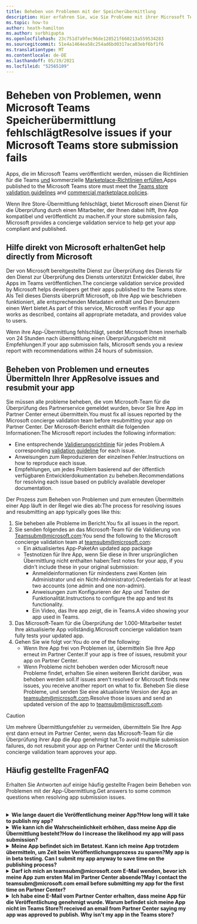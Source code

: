 ```yaml
---
title: Beheben von Problemen mit der Speicherübermittlung
description: Hier erfahren Sie, wie Sie Probleme mit ihrer Microsoft Teams beheben.
ms.topic: how-to
author: heath-hamilton
ms.author: surbhigupta
ms.openlocfilehash: 23c751d7a9fec96de128521f660213a559534283
ms.sourcegitcommit: 51e4a1464ea58c254ad6bd0317aca03ebf6bf1f6
ms.translationtype: MT
ms.contentlocale: de-DE
ms.lasthandoff: 05/19/2021
ms.locfileid: "52565109"
---
```

# <a name="resolve-issues-if-your-microsoft-teams-store-submission-fails"></a><span data-ttu-id="c3c2d-103">Beheben von Problemen, wenn Microsoft Teams Speicherübermittlung fehlschlägt</span><span class="sxs-lookup"><span data-stu-id="c3c2d-103">Resolve issues if your Microsoft Teams store submission fails</span></span>

<span data-ttu-id="c3c2d-104">Apps, die im Microsoft Teams veröffentlicht werden, müssen die Richtlinien für die Teams [und](~/concepts/deploy-and-publish/appsource/prepare/teams-store-validation-guidelines.md) kommerzielle [Marketplace-Richtlinien erfüllen.](/legal/marketplace/certification-policies)</span><span class="sxs-lookup"><span data-stu-id="c3c2d-104">Apps published to the Microsoft Teams store must meet the [Teams store validation guidelines](~/concepts/deploy-and-publish/appsource/prepare/teams-store-validation-guidelines.md) and [commercial marketplace policies](/legal/marketplace/certification-policies).</span></span>

<span data-ttu-id="c3c2d-105">Wenn Ihre Store-Übermittlung fehlschlägt, bietet Microsoft einen Dienst für die Überprüfung durch einen Mitarbeiter, der Ihnen dabei hilft, Ihre App kompatibel und veröffentlicht zu machen.</span><span class="sxs-lookup"><span data-stu-id="c3c2d-105">If your store submission fails, Microsoft provides a concierge validation service to help get your app compliant and published.</span></span>

## <a name="get-help-directly-from-microsoft"></a><span data-ttu-id="c3c2d-106">Hilfe direkt von Microsoft erhalten</span><span class="sxs-lookup"><span data-stu-id="c3c2d-106">Get help directly from Microsoft</span></span>

<span data-ttu-id="c3c2d-107">Der von Microsoft bereitgestellte Dienst zur Überprüfung des Diensts für den Dienst zur Überprüfung des Diensts unterstützt Entwickler dabei, ihre Apps im Teams veröffentlichen.</span><span class="sxs-lookup"><span data-stu-id="c3c2d-107">The concierge validation service provided by Microsoft helps developers get their apps published to the Teams store.</span></span> <span data-ttu-id="c3c2d-108">Als Teil dieses Diensts überprüft Microsoft, ob Ihre App wie beschrieben funktioniert, alle entsprechenden Metadaten enthält und Den Benutzern einen Wert bietet.</span><span class="sxs-lookup"><span data-stu-id="c3c2d-108">As part of this service, Microsoft verifies if your app works as described, contains all appropriate metadata, and provides value to users.</span></span>

<span data-ttu-id="c3c2d-109">Wenn ihre App-Übermittlung fehlschlägt, sendet Microsoft Ihnen innerhalb von 24 Stunden nach übermittlung einen Überprüfungsbericht mit Empfehlungen.</span><span class="sxs-lookup"><span data-stu-id="c3c2d-109">If your app submission fails, Microsoft sends you a review report with recommendations within 24 hours of submission.</span></span>

## <a name="resolve-issues-and-resubmit-your-app"></a><span data-ttu-id="c3c2d-110">Beheben von Problemen und erneutes Übermitteln Ihrer App</span><span class="sxs-lookup"><span data-stu-id="c3c2d-110">Resolve issues and resubmit your app</span></span>

<span data-ttu-id="c3c2d-111">Sie müssen alle probleme beheben, die vom Microsoft-Team für die Überprüfung des Partnerservice gemeldet wurden, bevor Sie Ihre App im Partner Center erneut übermitteln.</span><span class="sxs-lookup"><span data-stu-id="c3c2d-111">You must fix all issues reported by the Microsoft concierge validation team before resubmitting your app on Partner Center.</span></span> <span data-ttu-id="c3c2d-112">Der Microsoft-Bericht enthält die folgenden Informationen:</span><span class="sxs-lookup"><span data-stu-id="c3c2d-112">The Microsoft report includes the following information:</span></span>

* <span data-ttu-id="c3c2d-113">Eine entsprechende [Validierungsrichtlinie](~/concepts/deploy-and-publish/appsource/prepare/teams-store-validation-guidelines.md) für jedes Problem.</span><span class="sxs-lookup"><span data-stu-id="c3c2d-113">A corresponding [validation guideline](~/concepts/deploy-and-publish/appsource/prepare/teams-store-validation-guidelines.md) for each issue.</span></span>
* <span data-ttu-id="c3c2d-114">Anweisungen zum Reproduzieren der einzelnen Fehler.</span><span class="sxs-lookup"><span data-stu-id="c3c2d-114">Instructions on how to reproduce each issue.</span></span>
* <span data-ttu-id="c3c2d-115">Empfehlungen, um jedes Problem basierend auf der öffentlich verfügbaren Entwicklerdokumentation zu beheben.</span><span class="sxs-lookup"><span data-stu-id="c3c2d-115">Recommendations for resolving each issue based on publicly available developer documentation.</span></span>

<span data-ttu-id="c3c2d-116">Der Prozess zum Beheben von Problemen und zum erneuten Übermitteln einer App läuft in der Regel wie dies ab:</span><span class="sxs-lookup"><span data-stu-id="c3c2d-116">The process for resolving issues and resubmitting an app typically goes like this:</span></span>

1. <span data-ttu-id="c3c2d-117">Sie beheben alle Probleme im Bericht.</span><span class="sxs-lookup"><span data-stu-id="c3c2d-117">You fix all issues in the report.</span></span>
1. <span data-ttu-id="c3c2d-118">Sie senden folgendes an das Microsoft-Team für die Validierung von <a href="mailto:teamsubm@microsoft.com">Teamsubm@microsoft.com:</a></span><span class="sxs-lookup"><span data-stu-id="c3c2d-118">You send the following to the Microsoft concierge validation team at <a href="mailto:teamsubm@microsoft.com">teamsubm@microsoft.com</a>:</span></span>
   * <span data-ttu-id="c3c2d-119">Ein aktualisiertes App-Paket</span><span class="sxs-lookup"><span data-stu-id="c3c2d-119">An updated app package</span></span>
   * <span data-ttu-id="c3c2d-120">Testnotizen für Ihre App, wenn Sie diese in Ihrer ursprünglichen Übermittlung nicht enthalten haben:</span><span class="sxs-lookup"><span data-stu-id="c3c2d-120">Test notes for your app, if you didn't include these in your original submission:</span></span>
      * <span data-ttu-id="c3c2d-121">Anmeldeinformationen für mindestens zwei Konten (ein Administrator und ein Nicht-Administrator).</span><span class="sxs-lookup"><span data-stu-id="c3c2d-121">Credentials for at least two accounts (one admin and one non-admin).</span></span>
      * <span data-ttu-id="c3c2d-122">Anweisungen zum Konfigurieren der App und Testen der Funktionalität.</span><span class="sxs-lookup"><span data-stu-id="c3c2d-122">Instructions to configure the app and test its functionality.</span></span>
      * <span data-ttu-id="c3c2d-123">Ein Video, das Ihre app zeigt, die in Teams.</span><span class="sxs-lookup"><span data-stu-id="c3c2d-123">A video showing your app used in Teams.</span></span>
1. <span data-ttu-id="c3c2d-124">Das Microsoft-Team für die Überprüfung der 1.000-Mitarbeiter testet Ihre aktualisierte App vollständig.</span><span class="sxs-lookup"><span data-stu-id="c3c2d-124">Microsoft concierge validation team fully tests your updated app.</span></span>
1. <span data-ttu-id="c3c2d-125">Gehen Sie wie folgt vor:</span><span class="sxs-lookup"><span data-stu-id="c3c2d-125">You do one of the following:</span></span>
   * <span data-ttu-id="c3c2d-126">Wenn Ihre App frei von Problemen ist, übermitteln Sie Ihre App erneut im Partner Center.</span><span class="sxs-lookup"><span data-stu-id="c3c2d-126">If your app is free of issues, resubmit your app on Partner Center.</span></span>
   * <span data-ttu-id="c3c2d-127">Wenn Probleme nicht behoben werden oder Microsoft neue Probleme findet, erhalten Sie einen weiteren Bericht darüber, was behoben werden soll.</span><span class="sxs-lookup"><span data-stu-id="c3c2d-127">If issues aren't resolved or Microsoft finds new issues, you receive another report on what to fix.</span></span> <span data-ttu-id="c3c2d-128">Beheben Sie diese Probleme, und senden Sie eine aktualisierte Version der App an <a href="mailto:teamsubm@microsoft.com">teamsubm@microsoft.com.</a></span><span class="sxs-lookup"><span data-stu-id="c3c2d-128">Resolve those issues and send an updated version of the app to <a href="mailto:teamsubm@microsoft.com">teamsubm@microsoft.com</a>.</span></span>

> [!CAUTION]
> <span data-ttu-id="c3c2d-129">Um mehrere Übermittlungsfehler zu vermeiden, übermitteln Sie Ihre App erst dann erneut im Partner Center, wenn das Microsoft-Team für die Überprüfung ihrer App die App genehmigt hat.</span><span class="sxs-lookup"><span data-stu-id="c3c2d-129">To avoid multiple submission failures, do not resubmit your app on Partner Center until the Microsoft concierge validation team approves your app.</span></span>

## <a name="faq"></a><span data-ttu-id="c3c2d-130">Häufig gestellte Fragen</span><span class="sxs-lookup"><span data-stu-id="c3c2d-130">FAQ</span></span>

<span data-ttu-id="c3c2d-131">Erhalten Sie Antworten auf einige häufig gestellte Fragen beim Beheben von Problemen mit der App-Übermittlung.</span><span class="sxs-lookup"><span data-stu-id="c3c2d-131">Get answers to some common questions when resolving app submission issues.</span></span>

<br>

<details>

<summary><span data-ttu-id="c3c2d-132"><b>Wie lange dauert die Veröffentlichung meiner App?</b></span><span class="sxs-lookup"><span data-stu-id="c3c2d-132"><b>How long will it take to publish my app?</b></span></span></summary>

<span data-ttu-id="c3c2d-133">Wenn Ihre Store-Übermittlung keine Probleme hat, wird Ihre App innerhalb von 1-2 Werktagen veröffentlicht.</span><span class="sxs-lookup"><span data-stu-id="c3c2d-133">If your store submission has no issues, your app will publish within 1-2 business days.</span></span> <span data-ttu-id="c3c2d-134">Wenn Ihre App ausfällt, gibt Ihnen ein Team von Microsoft Empfehlungen, um die Probleme zu beheben.</span><span class="sxs-lookup"><span data-stu-id="c3c2d-134">If your app fails, a team from Microsoft provides you with recommendations to fix the issues.</span></span> <span data-ttu-id="c3c2d-135">Sobald Sie diese Korrekturen vorgenommen und eine aktualisierte App an dieses Team erneut senden, werden Sie in 24 Stunden benachrichtigt, ob Ihre App bereit ist, zu veröffentlichen oder noch mehr Arbeit benötigt.</span><span class="sxs-lookup"><span data-stu-id="c3c2d-135">Once you make those fixes and resend an updated app to that team, you will be notified in 24 hours if your app is ready to publish or still needs more work.</span></span>

<br>

</details>

<details>

<summary><span data-ttu-id="c3c2d-136"><b>Wie kann ich die Wahrscheinlichkeit erhöhen, dass meine App die Übermittlung besteht?</b></span><span class="sxs-lookup"><span data-stu-id="c3c2d-136"><b>How do I increase the likelihood my app will pass submission?</b></span></span></summary>

<span data-ttu-id="c3c2d-137">Wenn Sie folgendes tun, kann dies zu einer erfolgreichen Übermittlung führen:</span><span class="sxs-lookup"><span data-stu-id="c3c2d-137">Doing the following can lead to a successful submission:</span></span>

1. <span data-ttu-id="c3c2d-138">Entwickeln Sie Ihre App basierend auf den [Teams Entwurfsrichtlinien](~/concepts/design/design-teams-app-overview.md).</span><span class="sxs-lookup"><span data-stu-id="c3c2d-138">Develop your app based on the [Teams design guidelines](~/concepts/design/design-teams-app-overview.md).</span></span>
1. <span data-ttu-id="c3c2d-139">Stellen Sie sicher, dass Ihre App die Teams [Und](~/concepts/deploy-and-publish/appsource/prepare/teams-store-validation-guidelines.md) Microsoft Commercial Marketplace Zertifizierungsrichtlinien [befolgt.](/legal/marketplace/certification-policies)</span><span class="sxs-lookup"><span data-stu-id="c3c2d-139">Make sure your app adheres to the [Teams store validation guidelines](~/concepts/deploy-and-publish/appsource/prepare/teams-store-validation-guidelines.md) and [Microsoft commercial marketplace certification policies](/legal/marketplace/certification-policies).</span></span>
1. <span data-ttu-id="c3c2d-140">Testen Sie Ihr App-Paket mit [dem Microsoft Teams-App-Validierungstool](https://dev.teams.microsoft.com/appvalidation.html).</span><span class="sxs-lookup"><span data-stu-id="c3c2d-140">Test your app package with the [Microsoft Teams app validation tool](https://dev.teams.microsoft.com/appvalidation.html).</span></span>
1. <span data-ttu-id="c3c2d-141">[Bereiten Sie Teams Store-Übermittlung vor.](~/concepts/deploy-and-publish/appsource/prepare/submission-checklist.md)</span><span class="sxs-lookup"><span data-stu-id="c3c2d-141">[Prepare your Teams store submission](~/concepts/deploy-and-publish/appsource/prepare/submission-checklist.md).</span></span>

<br>

</details>

<details>

<summary><span data-ttu-id="c3c2d-142"><b>Meine App befindet sich im Betatest. Kann ich meine App trotzdem übermitteln, um Zeit beim Veröffentlichungsprozess zu sparen?</b></span><span class="sxs-lookup"><span data-stu-id="c3c2d-142"><b>My app is in beta testing. Can I submit my app anyway to save time on the publishing process?</b></span></span></summary>

<span data-ttu-id="c3c2d-143">Nein.</span><span class="sxs-lookup"><span data-stu-id="c3c2d-143">No.</span></span> <span data-ttu-id="c3c2d-144">Microsoft überprüft nur produktionsbereite Apps.</span><span class="sxs-lookup"><span data-stu-id="c3c2d-144">Microsoft only validates production-ready apps.</span></span>

<br>

</details>

<details>

<summary><span data-ttu-id="c3c2d-145"><b>Darf ich mich an teamsubm@microsoft.com E-Mail wenden, bevor ich meine App zum ersten Mal im Partner Center absende?</b></span><span class="sxs-lookup"><span data-stu-id="c3c2d-145"><b>May I contact the teamsubm@microsoft.com email before submitting my app for the first time on Partner Center?</b></span></span></summary>

<span data-ttu-id="c3c2d-146">Nein.</span><span class="sxs-lookup"><span data-stu-id="c3c2d-146">No.</span></span> <span data-ttu-id="c3c2d-147">Microsoft beginnt erst mit der Validierung Ihrer App, wenn Sie Ihre App zum ersten Mal im Partner Center übermitteln.</span><span class="sxs-lookup"><span data-stu-id="c3c2d-147">Microsoft doesn't start validating your app until you submit your app for the first time on Partner Center.</span></span>

<br>

</details>

<details>

<summary><span data-ttu-id="c3c2d-148"><b>Ich habe eine E-Mail vom Partner Center erhalten, dass meine App für die Veröffentlichung genehmigt wurde. Warum befindet sich meine App nicht im Teams Store?</b></span><span class="sxs-lookup"><span data-stu-id="c3c2d-148"><b>I received an email from Partner Center saying my app was approved to publish. Why isn't my app in the Teams store?</b></span></span></summary>

<span data-ttu-id="c3c2d-149">Sobald Ihre App genehmigt wurde, dauert die Veröffentlichung in der Regel 1 bis 2 Werktage, je nach den Funktionen der App.</span><span class="sxs-lookup"><span data-stu-id="c3c2d-149">Once your app is approved, publishing usually takes 1-2 business days depending on the app's capabilities.</span></span><span data-ttu-id="c3c2d-150">Wenn Ihre App nach zwei Werktagen nicht veröffentlicht wurde, wenden Sie sich <a href="mailto:teamsubm@microsoft.com">an teamsubm@microsoft.com</a>.</span><span class="sxs-lookup"><span data-stu-id="c3c2d-150"> If your app hasn't published after two business days, contact <a href="mailto:teamsubm@microsoft.com">teamsubm@microsoft.com</a>.</span></span>

<br>

</details>
